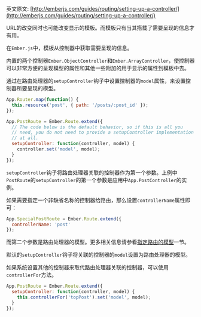 英文原文: [http://emberjs.com/guides/routing/setting-up-a-controller/](http://emberjs.com/guides/routing/setting-up-a-controller/)

URL的改变同时也可能改变显示的模板。而模板只有当其搭载了需要呈现的信息才有用。

在`Ember.js`中，模板从控制器中获取需要呈现的信息。

内置的两个控制器`Ember.ObjectController`和`Ember.ArrayController`，使控制器可以非常方便的呈现模型的属性和其他一些附加的用于显示的属性到模板中去。

通过在路由处理器的`setupController`钩子中设置控制器的`model`属性，来设置控制器所要呈现的模型。

```js
App.Router.map(function() {
  this.resource('post', { path: '/posts/:post_id' });
});

App.PostRoute = Ember.Route.extend({
  // The code below is the default behavior, so if this is all you
  // need, you do not need to provide a setupController implementation
  // at all.
  setupController: function(controller, model) {
    controller.set('model', model);
  }
});
```

`setupController`钩子将路由处理器关联的控制器作为第一个参数。上例中`PostRoute`的`setupController`的第一个参数是应用中`App.PostController`的实例。

如果需要指定一个非缺省名称的控制器给路由，那么设置`controllerName`属性即可：

```js
App.SpecialPostRoute = Ember.Route.extend({
  controllerName: 'post'
});
```

而第二个参数是路由处理器的模型。更多相关信息请参看[指定路由的模型][1]一节。

[1]: /guides/routing/specifying-a-routes-model

默认的`setupController`钩子将关联的控制器的`model`设置为路由处理器的模型。

如果系统设置其他的控制器来取代路由处理器关联的控制器，可以使用`controllerFor`方法。

```js
App.PostRoute = Ember.Route.extend({
  setupController: function(controller, model) {
    this.controllerFor('topPost').set('model', model);
  }
});
```
